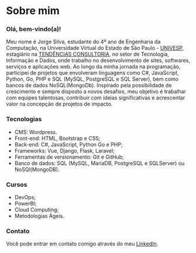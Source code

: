 # Sobre mim

### Olá, bem-vindo(a)!

Meu nome é Jorge Silva, estudante do 4º ano de Engenharia da Computação, na Universidade Virtual do Estado de São Paulo - [UNIVESP](https://univesp.br/), estagiário na [TENDÊNCIAS CONSULTORIA](https://tendencias.com.br/), no setor de Tecnologia, Informação e Dados, onde trabalho no desenvolvimento de sites, softwares, serviços e aplicações web. Ao longo da minha jornada na programação, participei de projetos que envolveram linguagens como C#, JavaScript, Python, Go, PHP e SQL (MySQL, PostgreSQL e SQL Server), bem como bancos de dados NoSQL(MongoDb). Inspirado pela possibilidade de crescimento e sempre disposto a novos desafios, meu objetivo é trabalhar com equipes talentosas, contribuir com ideias significativas e acrescentar valor na concepção de projetos de impacto.

### Tecnologias
* CMS: Wordpress.
* Front-end: HTML, Bootstrap e CSS;
* Back-end: C#, JavaScript, Python Go e PHP;
* Frameworks: Vue, Django, Flask, Laravel;
* Ferramentas de versionamento: Git e GitHub;
* Banco de dados: SQL (MySQL, MariaDB, PostgreSQL e SQLServer) ou NoSQl(MongoDB).

### Cursos
* DevOps;
* PowerBI;
* Cloud Computing;
* Metodologias Ágeis.

### Contato
Você pode entrar em contato comigo através do meu [LinkedIn](https://www.linkedin.com/in/jorge-silvva/).
